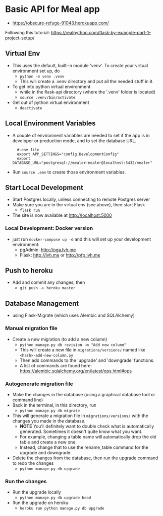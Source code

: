 # Basic API for Meal app
- https://obscure-refuge-91043.herokuapp.com/


Following this tutorial: https://realpython.com/flask-by-example-part-1-project-setup/

## Virtual Env
- This uses the default, built-in module 'venv'. To create your virtual
  environment set up, do
  - `python -m venv .venv`
  - This will create a .venv directory and put all the needed stuff in it.
- To get into python virtual environment 
  - while in the flask-api directory (where the '.venv' folder is located)
  - `source .venv/bin/activate`
- Get out of python virtual environment
  - `deactivate`

## Local Environment Variables
- A couple of environment variables are needed to set if the app is in
  developer or production mode, and to set the database URL.

  ```
    #.env file
    export APP_SETTINGS="config.DevelopmentConfig"
    export DATABASE_URL="postgresql://mealer:mealer@localhost:5432/mealer"
  ```
- Run `source .env` to create those environment variables.

## Start Local Development
- Start Postgres locally, unless connecting to remote Postgres server
- Make sure you are in the virtual env (see above), then start Flask
  - `flask run`
- The site is now available at [http://localhost:5000 ](http://localhost:5000)
### Local Development: Docker version
- just run `docker-compose up -d` and this will set up your development
  environment:
  - pgAdmin: http://pga.lvh.me
  - Flask: http://lvh.me or http://pfp.lvh.me

## Push to heroku
- Add and commit any changes, then
  - `git push -u heroku master`


## Database Management
- using Flask-Migrate (which uses Alembic and SQLAlchemy)

### Manual migration file
  - Create a new migration (to add a new column)
    - `python manage.py db revision -m "Add new column"`
    - This will create a new file in `migrations/versions/` named like `<hash>-add-new-column.py`
    - Then add commands to the 'upgrade' and 'downgrade' functions.
    - A list of commands are found here: https://alembic.sqlalchemy.org/en/latest/ops.html#ops

### Autogenerate migration file
- Make the changes in the database (using a graphical database tool or command
  line)
- Back in the terminal, in this directory, run
  - `python manage.py db migrate`
- This will generate a migration file in `migrations/versions/` with the
    changes you made in the database. 
    - **NOTE** You'll definitely want to double check what is automatically
      generated. Sometimes it doesn't quite know what you want. 
    - For example, changing a table name will automatically drop the old table
      and create a new one. 
    - Instead, change that to use the rename_table command for the upgrade and
      downgrade.
- Delete the changes from the database, then run the upgrade command to redo
  the changes
  - `python manage.py db upgrade`

### Run the changes
- Run the upgrade locally
  - `python manage.py db upgrade head`
- Run the upgrade on heroku
  - `heroku run python manage.py db upgrade`

